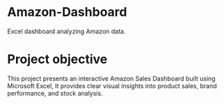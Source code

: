 # Amazon-Dashboard
Excel dashboard analyzing Amazon data.

# Project objective
This project presents an interactive Amazon Sales Dashboard built using Microsoft Excel,   It provides clear visual insights into product sales, brand performance, and stock analysis.
